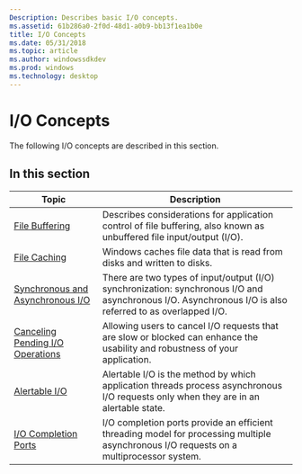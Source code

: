 ```yaml
---
Description: Describes basic I/O concepts.
ms.assetid: 61b286a0-2f0d-48d1-a0b9-bb13f1ea1b0e
title: I/O Concepts
ms.date: 05/31/2018
ms.topic: article
ms.author: windowssdkdev
ms.prod: windows
ms.technology: desktop
---
```


# I/O Concepts

The following I/O concepts are described in this section.

## In this section



| Topic                                                                               | Description                                                                                                                                                         |
|-------------------------------------------------------------------------------------|---------------------------------------------------------------------------------------------------------------------------------------------------------------------|
| [File Buffering](file-buffering.md)<br/>                                     | Describes considerations for application control of file buffering, also known as unbuffered file input/output (I/O).<br/>                                    |
| [File Caching](file-caching.md)<br/>                                         | Windows caches file data that is read from disks and written to disks.<br/>                                                                                   |
| [Synchronous and Asynchronous I/O](synchronous-and-asynchronous-i-o.md)<br/> | There are two types of input/output (I/O) synchronization: synchronous I/O and asynchronous I/O. Asynchronous I/O is also referred to as overlapped I/O.<br/> |
| [Canceling Pending I/O Operations](canceling-pending-i-o-operations.md)<br/> | Allowing users to cancel I/O requests that are slow or blocked can enhance the usability and robustness of your application.<br/>                             |
| [Alertable I/O](alertable-i-o.md)<br/>                                       | Alertable I/O is the method by which application threads process asynchronous I/O requests only when they are in an alertable state.<br/>                     |
| [I/O Completion Ports](i-o-completion-ports.md)<br/>                         | I/O completion ports provide an efficient threading model for processing multiple asynchronous I/O requests on a multiprocessor system.<br/>                  |



 

 

 




